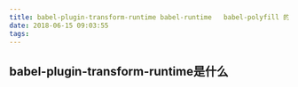 ```yaml
---
title: babel-plugin-transform-runtime babel-runtime   babel-polyfill 的区别
date: 2018-06-15 09:03:55
tags:
---
```





## babel-plugin-transform-runtime是什么 ##